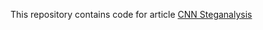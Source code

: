 This repository contains code for article [CNN Steganalysis](https://danilin-website.vercel.app/blog/machine-learining-in-steganography-2)
